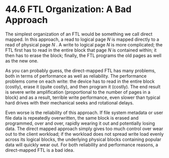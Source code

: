 # 44.6 FTL Organization: A Bad Approach  

The simplest organization of an FTL would be something we call direct mapped. In this approach, a read to logical page $N$ is mapped directly to a read of physical page $N$ . A write to logical page $N$ is more complicated; the FTL first has to read in the entire block that page $N$ is contained within; it then has to erase the block; finally, the FTL programs the old pages as well as the new one.  

As you can probably guess, the direct-mapped FTL has many problems, both in terms of performance as well as reliability. The performance problems come on each write: the device has to read in the entire block (costly), erase it (quite costly), and then program it (costly). The end result is severe write amplification (proportional to the number of pages in a block) and as a result, terrible write performance, even slower than typical hard drives with their mechanical seeks and rotational delays.  

Even worse is the reliability of this approach. If file system metadata or user file data is repeatedly overwritten, the same block is erased and programmed, over and over, rapidly wearing it out and potentially losing data. The direct mapped approach simply gives too much control over wear out to the client workload; if the workload does not spread write load evenly across its logical blocks, the underlying physical blocks containing popular data will quickly wear out. For both reliability and performance reasons, a direct-mapped FTL is a bad idea.  

